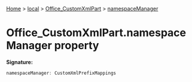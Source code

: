 [Home](./index) &gt; [local](local.md) &gt; [Office\_CustomXmlPart](local.office_customxmlpart.md) &gt; [namespaceManager](local.office_customxmlpart.namespacemanager.md)

# Office\_CustomXmlPart.namespaceManager property


**Signature:**
```javascript
namespaceManager: CustomXmlPrefixMappings
```

